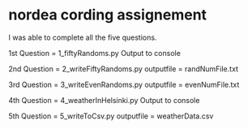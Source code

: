 # nordea cording assignement
I was able to complete all the five questions.

1st Question = 1_fiftyRandoms.py
Output to console

2nd Question = 2_writeFiftyRandoms.py
outputfile = randNumFile.txt

3rd Question = 3_writeEvenRandoms.py
outputfile = evenNumFile.txt

4th Question = 4_weatherInHelsinki.py
Output to console

5th Question = 5_writeToCsv.py
outputfile = weatherData.csv
